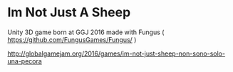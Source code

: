 # Im Not Just A Sheep

Unity 3D game born at GGJ 2016
made with Fungus ( https://github.com/FungusGames/Fungus/ )

http://globalgamejam.org/2016/games/im-not-just-sheep-non-sono-solo-una-pecora
